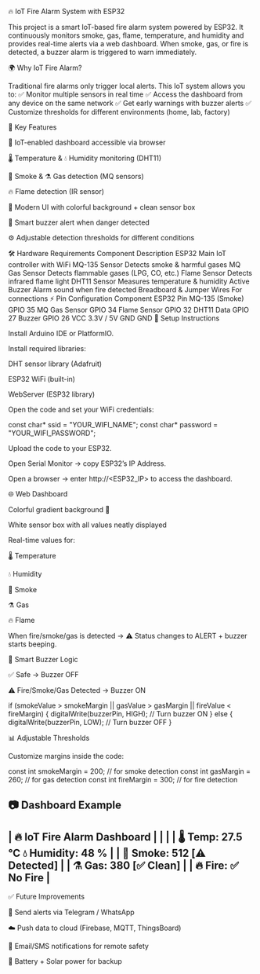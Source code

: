 🔥 IoT Fire Alarm System with ESP32

This project is a smart IoT-based fire alarm system powered by ESP32.
It continuously monitors smoke, gas, flame, temperature, and humidity and provides real-time alerts via a web dashboard.
When smoke, gas, or fire is detected, a buzzer alarm is triggered to warn immediately.

🌍 Why IoT Fire Alarm?

Traditional fire alarms only trigger local alerts.
This IoT system allows you to:
✅ Monitor multiple sensors in real time
✅ Access the dashboard from any device on the same network
✅ Get early warnings with buzzer alerts
✅ Customize thresholds for different environments (home, lab, factory)

🚀 Key Features

📡 IoT-enabled dashboard accessible via browser

🌡 Temperature & 💧 Humidity monitoring (DHT11)

💨 Smoke & ⚗ Gas detection (MQ sensors)

🔥 Flame detection (IR sensor)

🎨 Modern UI with colorful background + clean sensor box

🔔 Smart buzzer alert when danger detected

⚙️ Adjustable detection thresholds for different conditions

🛠 Hardware Requirements
Component	Description
ESP32	Main IoT controller with WiFi
MQ-135 Sensor	Detects smoke & harmful gases
MQ Gas Sensor	Detects flammable gases (LPG, CO, etc.)
Flame Sensor	Detects infrared flame light
DHT11 Sensor	Measures temperature & humidity
Active Buzzer	Alarm sound when fire detected
Breadboard & Jumper Wires	For connections
⚡ Pin Configuration
Component	ESP32 Pin
MQ-135 (Smoke)	GPIO 35
MQ Gas Sensor	GPIO 34
Flame Sensor	GPIO 32
DHT11 Data	GPIO 27
Buzzer	GPIO 26
VCC	3.3V / 5V
GND	GND
📡 Setup Instructions

Install Arduino IDE or PlatformIO.

Install required libraries:

DHT sensor library (Adafruit)

ESP32 WiFi (built-in)

WebServer (ESP32 library)

Open the code and set your WiFi credentials:

const char* ssid = "YOUR_WIFI_NAME";
const char* password = "YOUR_WIFI_PASSWORD";


Upload the code to your ESP32.

Open Serial Monitor → copy ESP32’s IP Address.

Open a browser → enter http://<ESP32_IP> to access the dashboard.

🌐 Web Dashboard

Colorful gradient background 🌈

White sensor box with all values neatly displayed

Real-time values for:

🌡 Temperature

💧 Humidity

💨 Smoke

⚗ Gas

🔥 Flame

When fire/smoke/gas is detected →
⚠️ Status changes to ALERT + buzzer starts beeping.

🔔 Smart Buzzer Logic

✅ Safe → Buzzer OFF

⚠️ Fire/Smoke/Gas Detected → Buzzer ON

if (smokeValue > smokeMargin || gasValue > gasMargin || fireValue < fireMargin) {
    digitalWrite(buzzerPin, HIGH); // Turn buzzer ON
} else {
    digitalWrite(buzzerPin, LOW);  // Turn buzzer OFF
}

📊 Adjustable Thresholds

Customize margins inside the code:

const int smokeMargin = 200; // for smoke detection
const int gasMargin   = 260; // for gas detection
const int fireMargin  = 300; // for fire detection

📷 Dashboard Example
-------------------------------------------------
| 🔥 IoT Fire Alarm Dashboard                   |
|                                               |
| 🌡 Temp: 27.5 °C   💧 Humidity: 48 %           |
| 💨 Smoke: 512 [⚠️ Detected]                   |
| ⚗ Gas:   380 [✅ Clean]                       |
| 🔥 Fire: ✅ No Fire                           |
-------------------------------------------------

✅ Future Improvements

📱 Send alerts via Telegram / WhatsApp

☁️ Push data to cloud (Firebase, MQTT, ThingsBoard)

📧 Email/SMS notifications for remote safety

🔋 Battery + Solar power for backup
